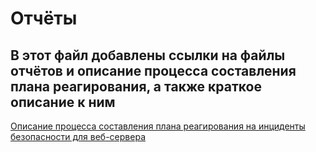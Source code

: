 # Отчёты

## В этот файл добавлены ссылки на файлы отчётов и описание процесса составления плана реагирования, а также краткое описание к ним

[Описание процесса составления плана реагирования на инциденты безопасности для веб-сервера](/reports/plan_guide.md)
